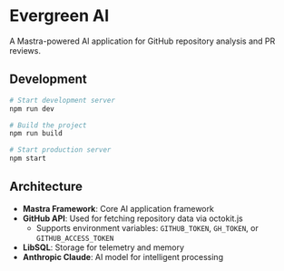 # Evergreen AI

A Mastra-powered AI application for GitHub repository analysis and PR reviews.

## Development

```bash
# Start development server
npm run dev

# Build the project
npm run build

# Start production server
npm start
```

## Architecture

- **Mastra Framework**: Core AI application framework
- **GitHub API**: Used for fetching repository data via octokit.js
  - Supports environment variables: `GITHUB_TOKEN`, `GH_TOKEN`, or `GITHUB_ACCESS_TOKEN`
- **LibSQL**: Storage for telemetry and memory
- **Anthropic Claude**: AI model for intelligent processing
